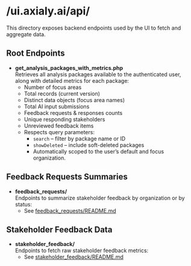 # /ui.axialy.ai/api/

This directory exposes backend endpoints used by the UI to fetch and aggregate data.

## Root Endpoints

- **get_analysis_packages_with_metrics.php**  
  Retrieves all analysis packages available to the authenticated user, along with detailed metrics for each package:
  - Number of focus areas
  - Total records (current version)
  - Distinct data objects (focus area names)
  - Total AI input submissions
  - Feedback requests & responses counts
  - Unique responding stakeholders
  - Unreviewed feedback items
  - Respects query parameters:
    - `search` – filter by package name or ID
    - `showDeleted` – include soft-deleted packages
    - Automatically scoped to the user’s default and focus organization.

## Feedback Requests Summaries

- **feedback_requests/**  
  Endpoints to summarize stakeholder feedback by organization or by status:
  - See [feedback_requests/README.md](feedback_requests/README.md)

## Stakeholder Feedback Data

- **stakeholder_feedback/**  
  Endpoints to fetch raw stakeholder feedback metrics:
  - See [stakeholder_feedback/README.md](stakeholder_feedback/README.md)
